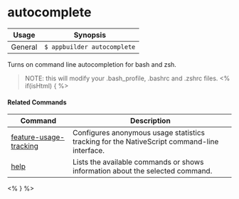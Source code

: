 autocomplete
==========

Usage | Synopsis
------|-------
General | `$ appbuilder autocomplete`


Turns on command line autocompletion for bash and zsh.

> NOTE: this will modify your .bash_profile, .bashrc and .zshrc files.
<% if(isHtml) { %> 

#### Related Commands

Command | Description
----------|----------
[feature-usage-tracking](feature-usage-tracking.html) | Configures anonymous usage statistics tracking for the NativeScript command-line interface.
[help](help.html) | Lists the available commands or shows information about the selected command.
<% } %>